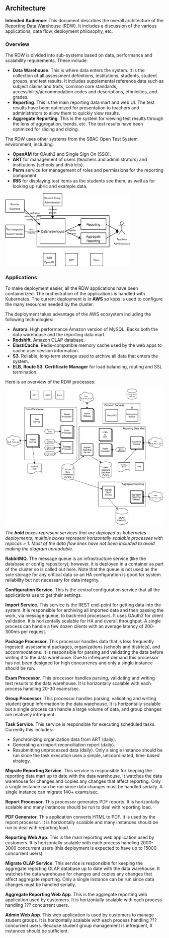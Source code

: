 ## Architecture 

**Intended Audience**: This document describes the overall architecture of the [Reporting Data Warehouse](../README.md) (RDW). It includes a discussion of the various applications, data flow, deployment philosophy, etc.

### Overview

The RDW is divided into sub-systems based on data, performance and scalability requirements. These include:

* **Data Warehouse**. This is where data enters the system. It is the collection of all assessment definitions, institutions, students, student groups, and test results. It includes supplemental reference data such as subject claims and traits, common core standards, accessibility/accommodation codes and descriptions, ethnicities, and grades.
* **Reporting**. This is the main reporting data mart and web UI. The test results have been optimized for presentation to teachers and administrators to allow them to quickly view results.
* **Aggregate Reporting**. This is the system for viewing test results through the lens of aggregation, trends, etc. The test results have been optimized for slicing and dicing.

The RDW uses other systems from the SBAC Open Test System environment, including:

* **OpenAM** for OAuth2 and Single Sign On (SSO).
* **ART** for management of users (teachers and administrators) and institutions (schools and districts).
* **Perm** service for management of roles and permissions for the reporting component.
* **IRIS** for displaying test items as the students see them, as well as for looking up rubric and example data.

![RDW Overview](rdw-overview.png)


### Applications

To make deployment easier, all the RDW applications have been containerized. The orchestration of the applications is handled with Kubernetes. The current deployment is in **AWS** so kops is used to configure the many resources needed by the cluster.

The deployment takes advantage of the AWS ecosystem including the following technologies:

* **Aurora**. High performance Amazon version of MySQL. Backs both the data warehouse and the reporting data mart.
* **Redshift**. Amazon OLAP database.
* **ElastiCache**. Redis-compatible memory cache used by the web apps to cache user session information.
* **S3**. Reliable, long-term storage used to archive all data that enters the system.
* **ELB**, **Route 53**, **Certificate Manager** for load balancing, routing and SSL termination.

Here is an overview of the RDW processes:

![RDW Processes](rdw-processes.png)

*The* ***bold*** *boxes represent services that are deployed as kubernetes deployments; multiple boxes represent horizontally scalable processes with replicas > 1. Most of the data flow lines have not been included to avoid making the diagram unreadable.*

**RabbitMQ**. The message queue is an infrastructure service (like the database or config repository); however, it is deployed in a container as part of the cluster so is called out here. Note that the queue is not used as the sole storage for any critical data so an HA configuration is good for system reliability but not necessary for data integrity.

**Configuration Service**. This is the central configuration service that all the applications use to get their settings.

**Import Service**. This service is the REST end-point for getting data into the system. It is responsible for archiving all imported data and then passing the work, via message queue, to back-end processors. It uses OAuth2 for client validation. It is horizontally scalable for HA and overall throughput. A single process can handle a few dozen clients with an average latency of 200-300ms per request.  

**Package Processor**. This processor handles data that is less frequently ingested: assessment packages, organizations (schools and districts), and accommodations. It is responsible for parsing and validating the data before writing it to the data warehouse. Due to infrequent demand this processor has not been designed for high concurrency and only a single instance should be run.

**Exam Processor**. This processor handles parsing, validating and writing test results to the data warehouse. It is horizontally scalable with each process handling 20-30 exams/sec. 

**Group Processor**. This processor handles parsing, validating and writing student group information to the data warehouse. It is horizontally scalable but a single process can handle a large volume of data, and group changes are relatively infrequent.

**Task Service**. This service is responsible for executing scheduled tasks. Currently this includes:
* Synchronizing organization data from ART (daily).
* Generating an import reconciliation report (daily).
* Resubmitting unprocessed data (daily).
Only a single instance should be run since the task execution uses a simple, uncoordinated, time-based strategy.

**Migrate Reporting Service**. This service is responsible for keeping the reporting data mart up to date with the data warehouse. It watches the data warehouse for changes and copies any changes that affect reporting. Only a single instance can be run since data changes must be handled serially. A single instance can migrate 140+ exams/sec.  

**Report Processor**. This processor generates PDF reports. It is horizontally scalable and many instances should be run to deal with reporting load.  

**PDF Generator**. This application converts HTML to PDF. It is used by the report processor. It is horizontally scalable and many instances should be run to deal with reporting load. 

**Reporting Web App**. This is the main reporting web application used by customers. It is horizontally scalable with each process handling 2000-3000 concurrent users (this deployment is expected to have up to 15000 concurrent users). 

**Migrate OLAP Service**. This service is responsible for keeping the aggregate reporting OLAP database up to date with the data warehouse. It watches the data warehouse for changes and copies any changes that affect aggregate reporting. Only a single instance can be run since data changes must be handled serially. 

**Aggregate Reporting Web App**. This is the aggregate reporting web application used by customers. It is horizontally scalable with each process handling ??? concurrent users.

**Admin Web App**. This web application is used by customers to manage student groups. It is horizontally scalable with each process handling ??? concurrent users. Because student group management is infrequent, # instances should be sufficient.
